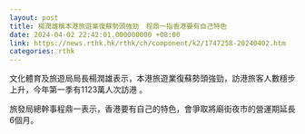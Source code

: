 ```yaml
---
layout: post
title: 楊潤雄稱本港旅遊業復蘇勢頭強勁　程鼎一指香港要有自己特色
date: 2024-04-02 22:42:01.000000000 +08:00
link: https://news.rthk.hk/rthk/ch/component/k2/1747258-20240402.htm
categories: rthk
---
```


文化體育及旅遊局局長楊潤雄表示，本港旅遊業復蘇勢頭強勁，訪港旅客人數穩步上升，今年第一季有1123萬人次訪港 。

旅發局總幹事程鼎一表示，香港要有自己的特色，會爭取將廟街夜市的營運期延長6個月。

